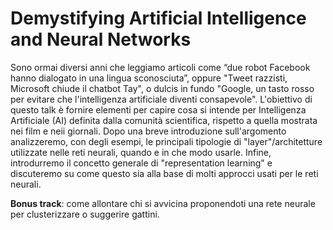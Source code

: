 # Demystifying Artificial Intelligence and Neural Networks

Sono ormai diversi anni che leggiamo articoli come “due robot Facebook hanno dialogato in una lingua sconosciuta”, oppure "Tweet razzisti, Microsoft chiude il chatbot Tay", o dulcis in fundo "Google, un tasto rosso per evitare che l'intelligenza artificiale diventi consapevole".
L'obiettivo di questo talk è fornire elementi per capire cosa si intende per Intelligenza Artificiale (AI) definita dalla comunità scientifica, rispetto a quella mostrata nei film e neii giornali. Dopo una breve introduzione sull'argomento analizzeremo, con degli esempi, le principali tipologie di "layer"/architetture utilizzate nelle reti neurali, quando e in che modo usarle. Infine, introdurremo il concetto generale di "representation learning" e discuteremo su come questo sia alla base di molti approcci usati per le reti neurali.


**Bonus track**: come allontare chi si avvicina proponendoti una rete neurale per clusterizzare o suggerire gattini.
